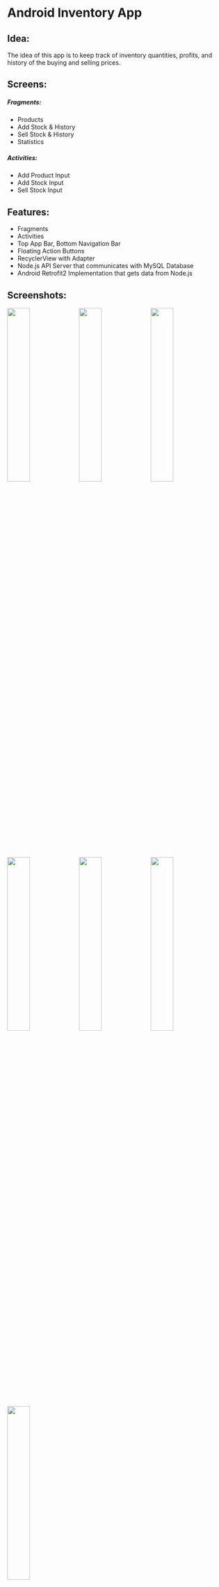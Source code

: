 # Android Inventory App

## Idea:
The idea of this app is to keep track of inventory quantities, profits, and history of the buying and selling prices.

## Screens:
##### Fragments:
- Products
- Add Stock & History
- Sell Stock & History
- Statistics
##### Activities:
- Add Product Input
- Add Stock Input
- Sell Stock Input

## Features:
- Fragments
- Activities
- Top App Bar, Bottom Navigation Bar
- Floating Action Buttons
- RecyclerView with Adapter
- Node.js API Server that communicates with MySQL Database
- Android Retrofit2 Implementation that gets data from Node.js

## Screenshots:
<p float="left">
  <img src="https://i.imgur.com/8OYJqQQ.jpg" width="32%" />
  <img src="https://i.imgur.com/Gi1tXTC.jpg" width="32%" /> 
  <img src="https://i.imgur.com/YiZC3T2.jpg" width="32%" />
</p>
<p float="left">
  <img src="https://i.imgur.com/v1bSzUb.jpg" width="32%" />
  <img src="https://i.imgur.com/ldd3zqZ.jpg" width="32%" /> 
  <img src="https://i.imgur.com/snO1y3H.jpg" width="32%" />
</p>
<p float="left">
  <img src="https://i.imgur.com/9t2SzOl.jpg" width="32%" />
</p>

